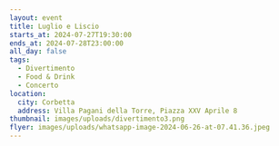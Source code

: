 ```yaml
---
layout: event
title: Luglio e Liscio
starts_at: 2024-07-27T19:30:00
ends_at: 2024-07-28T23:00:00
all_day: false
tags:
  - Divertimento
  - Food & Drink
  - Concerto
location:
  city: Corbetta
  address: Villa Pagani della Torre, Piazza XXV Aprile 8
thumbnail: images/uploads/divertimento3.png
flyer: images/uploads/whatsapp-image-2024-06-26-at-07.41.36.jpeg
---
```

